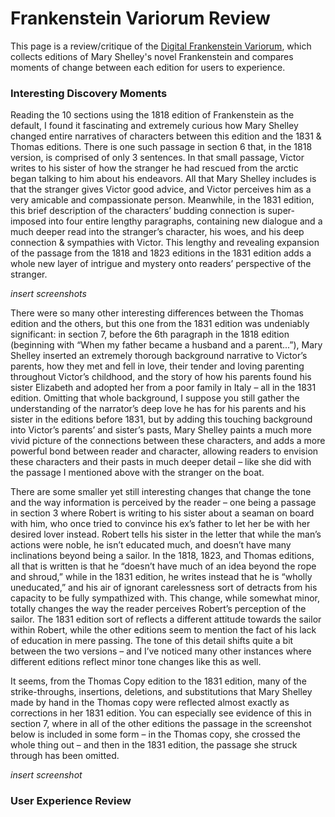 # Frankenstein Variorum Review

This page is a review/critique of the [Digital Frankenstein Variorum](https://frankensteinvariorum.github.io/viewer/), which collects editions of Mary Shelley's novel Frankenstein and compares moments of change between each edition for users to experience.

### Interesting Discovery Moments

Reading the 10 sections using the 1818 edition of Frankenstein as the default, I found it fascinating and extremely 
curious how Mary Shelley changed entire narratives of characters between this edition and the 1831 & Thomas editions. 
There is one such passage in section 6 that, in the 1818 version, is comprised of only 3 sentences. In that small passage, 
Victor writes to his sister of how the stranger he had rescued from the arctic began talking to him about his endeavors. 
All that Mary Shelley includes is that the stranger gives Victor good advice, and Victor perceives him as a very amicable and compassionate person. 
Meanwhile, in the 1831 edition, this brief description of the characters’ budding connection is super-imposed into four entire lengthy paragraphs, 
containing new dialogue and a much deeper read into the stranger’s character, his woes, and his deep connection & sympathies with Victor. This lengthy and revealing expansion
of the passage from the 1818 and 1823 editions in the 1831 edition adds a whole new layer of intrigue and mystery onto readers’ perspective of the stranger.

*insert screenshots*


There were so many other interesting differences between the Thomas edition and the others, but this one from the 1831 edition was undeniably significant: 
in section 7, before the 6th paragraph in the 1818 edition (beginning with “When my father became a husband and a parent...”), Mary Shelley inserted an extremely 
thorough background narrative to Victor’s parents, how they met and fell in love, their tender and loving parenting throughout Victor’s childhood, and the story of how 
his parents found his sister Elizabeth and adopted her from a poor family in Italy – all in the 1831 edition. Omitting that whole background, I suppose you still gather 
the understanding of the narrator’s deep love he has for his parents and his sister in the editions before 1831, but by adding this touching background into Victor’s parents’ 
and sister’s pasts, Mary Shelley paints a much more vivid picture of the connections between these characters, and adds a more powerful bond between reader and character, 
allowing readers to envision these characters and their pasts in much deeper detail – like she did with the passage I mentioned above with the stranger on the boat.

There are some smaller yet still interesting changes that change the tone and the way information is perceived by the reader – one being a passage in section 3 where Robert 
is writing to his sister about a seaman on board with him, who once tried to convince his ex’s father to let her be with her desired lover instead. Robert tells his sister 
in the letter that while the man’s actions were noble, he isn’t educated much, and doesn’t have many inclinations beyond being a sailor. In the 1818, 1823, and Thomas editions, 
all that is written is that he “doesn’t have much of an idea beyond the rope and shroud,” while in the 1831 edition, he writes instead that he is “wholly uneducated,” and his air 
of ignorant carelessness sort of detracts from his capacity to be fully sympathized with. This change, while somewhat minor, totally changes the way the reader perceives Robert’s 
perception of the sailor. The 1831 edition sort of reflects a different attitude towards the sailor within Robert, while the other editions seem to mention the fact of his lack 
of education in mere passing. The tone of this detail shifts quite a bit between the two versions – and I’ve noticed many other instances where different editions reflect minor 
tone changes like this as well.

It seems, from the Thomas Copy edition to the 1831 edition, many of the strike-throughs, insertions, deletions, and substitutions that Mary Shelley made by hand 
in the Thomas copy were reflected almost exactly as corrections in her 1831 edition. You can especially see evidence of this in section 7, where in all of the other 
editions the passage in the screenshot below is included in some form – in the Thomas copy, she crossed the whole thing out – and then in the 1831 edition, the passage 
she struck through has been omitted.


*insert screenshot*


### User Experience Review





